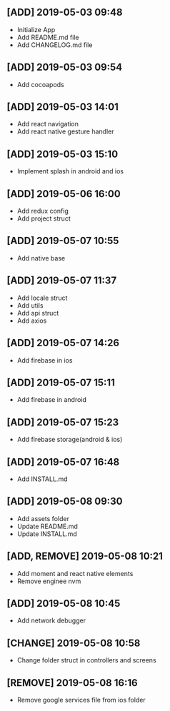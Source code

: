 ## [ADD] 2019-05-03 09:48
  * Initialize App
  * Add README.md file
  * Add CHANGELOG.md file

## [ADD] 2019-05-03 09:54
  * Add cocoapods

## [ADD] 2019-05-03 14:01
  * Add react navigation
  * Add react native gesture handler

## [ADD] 2019-05-03 15:10
  * Implement splash in android and ios

## [ADD] 2019-05-06 16:00
  * Add redux config
  * Add project struct

## [ADD] 2019-05-07 10:55
  * Add native base

## [ADD] 2019-05-07 11:37
  * Add locale struct
  * Add utils
  * Add api struct
  * Add axios

## [ADD] 2019-05-07 14:26
  * Add firebase in ios

## [ADD] 2019-05-07 15:11
  * Add firebase in android

## [ADD] 2019-05-07 15:23
  * Add firebase storage(android & ios)

## [ADD] 2019-05-07 16:48
  * Add INSTALL.md

## [ADD] 2019-05-08 09:30
  * Add assets folder
  * Update README.md
  * Update INSTALL.md


## [ADD, REMOVE] 2019-05-08 10:21
  * Add moment and react native elements
  * Remove enginee nvm

## [ADD] 2019-05-08 10:45
  * Add network debugger

## [CHANGE] 2019-05-08 10:58
  * Change folder struct in controllers and screens

## [REMOVE] 2019-05-08 16:16
  * Remove google services file from ios folder